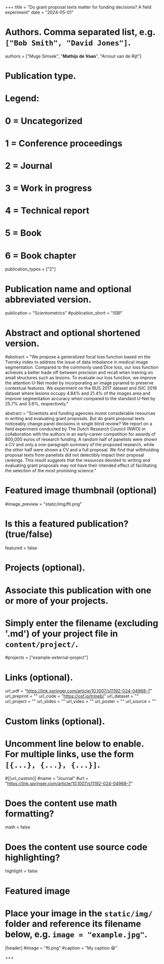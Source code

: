 +++
title = "Do grant proposal texts matter for funding decisions? A field experiment"
date = "2024-05-01"

# Authors. Comma separated list, e.g. `["Bob Smith", "David Jones"]`.

authors = ["Muge Simsek", "**Mathijs de Vaan**", "Arnout van de Rijt"]

# Publication type.
# Legend:
# 0 = Uncategorized
# 1 = Conference proceedings
# 2 = Journal
# 3 = Work in progress
# 4 = Technical report
# 5 = Book
# 6 = Book chapter
publication_types = ["2"]

# Publication name and optional abbreviated version.
publication = "Scientometrics"
#publication_short = "ISBI"

# Abstract and optional shortened version.

#abstract = "We propose a generalized focal loss function based on the Tversky index to address the issue of data imbalance in medical image segmentation. Compared to the commonly used Dice loss, our loss function achieves a better trade off between precision and recall when training on small structures such as lesions. To evaluate our loss function, we improve the attention U-Net model by incorporating an image pyramid to preserve contextual features. We experiment on the BUS 2017 dataset and ISIC 2018 dataset where lesions occupy 4.84% and 21.4% of the images area and improve segmentation accuracy when compared to the standard U-Net by 25.7% and 3.6%, respectively."

abstract = "Scientists and funding agencies invest considerable resources in writing and evaluating grant proposals. But do grant proposal texts noticeably change panel decisions in single blind review? We report on a field experiment conducted by The Dutch Research Council (NWO) in collaboration with the authors in an early-career competition for awards of 800,000 euros of research funding. A random half of panelists were shown a CV and only a one-paragraph summary of the proposed research, while the other half were shown a CV and a full proposal. We find that withholding proposal texts from panelists did not detectibly impact their proposal rankings. This result suggests that the resources devoted to writing and evaluating grant proposals may not have their intended effect of facilitating the selection of the most promising science."

# Featured image thumbnail (optional)
#image_preview = "static/img/ftl.png"

# Is this a featured publication? (true/false)
featured = false

# Projects (optional).
#   Associate this publication with one or more of your projects.
#   Simply enter the filename (excluding '.md') of your project file in `content/project/`.
#projects = ["example-external-project"]

# Links (optional).
url_pdf = "https://link.springer.com/article/10.1007/s11192-024-04968-7"
url_preprint = ""
url_code = "https://osf.io/trmeb/"
url_dataset = ""
url_project = ""
url_slides = ""
url_video = ""
url_poster = ""
url_source = ""

# Custom links (optional).
#   Uncomment line below to enable. For multiple links, use the form `[{...}, {...}, {...}]`.
#[[url_custom]]
#name = "Journal"
#url = "https://link.springer.com/article/10.1007/s11192-024-04968-7"

# Does the content use math formatting?
math = false

# Does the content use source code highlighting?
highlight = false
  
# Featured image
# Place your image in the `static/img/` folder and reference its filename below, e.g. `image = "example.jpg"`.
[header]
#image = "ftl.png"
#caption = "My caption :smile:"

+++
